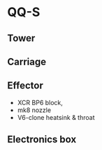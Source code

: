 # QQ-S

## Tower

## Carriage

## Effector

 - XCR BP6 block, 
 - mk8 nozzle
 - V6-clone heatsink & throat

## Electronics box